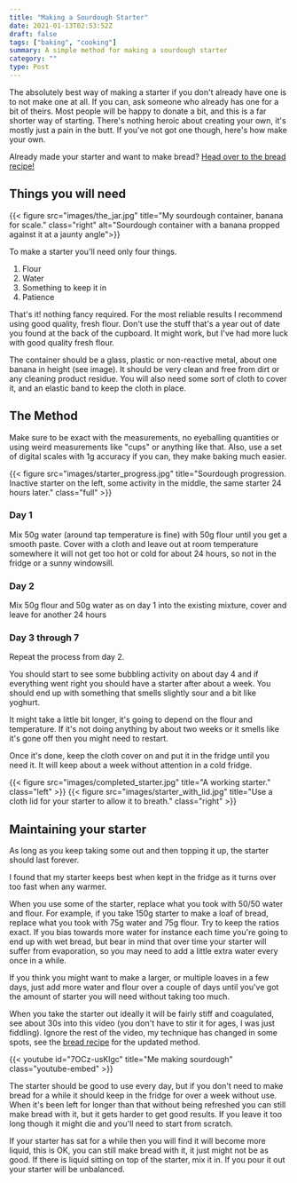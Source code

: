 ```yaml
---
title: "Making a Sourdough Starter"
date: 2021-01-13T02:53:52Z
draft: false
tags: ["baking", "cooking"]
summary: A simple method for making a sourdough starter
category: ""
type: Post
---
```


The absolutely best way of making a starter if you don't already have one is to not make one at all. If you can, ask someone who already has one for a bit of theirs. Most people will be happy to donate a bit, and this is a far shorter way of starting. There's nothing heroic about creating your own, it's mostly just a pain in the butt. If you've not got one though, here's how make your own.

Already made your starter and want to make bread? [Head over to the bread recipe!](/posts/simple-sourdough-bread/)

## Things you will need

{{< figure src="images/the_jar.jpg" title="My sourdough container, banana for scale." class="right" alt="Sourdough container with a banana propped against it at a jaunty angle">}}

To make a starter you'll need only four things.

1. Flour
2. Water
3. Something to keep it in
4. Patience

That's it! nothing fancy required. For the most reliable results I recommend using good quality, fresh flour. Don't use the stuff that's a year out of date you found at the back of the cupboard. It might work, but I've had more luck with good quality fresh flour.

The container should be a glass, plastic or non-reactive metal, about one banana in height (see image). It should be very clean and free from dirt or any cleaning product residue. You will also need some sort of cloth to cover it, and an elastic band to keep the cloth in place.

## The Method

Make sure to be exact with the measurements, no eyeballing quantities or using weird measurements like "cups" or anything like that. Also, use a set of digital scales with 1g accuracy if you can, they make baking much easier.

{{< figure src="images/starter_progress.jpg" title="Sourdough progression. Inactive starter on the left, some activity in the middle, the same starter 24 hours later." class="full" >}}

### Day 1

Mix 50g water (around tap temperature is fine) with 50g flour until you get a smooth paste. Cover with a cloth and leave out at room temperature somewhere it will not get too hot or cold for about 24 hours, so not in the fridge or a sunny windowsill.

### Day 2

Mix 50g flour and 50g water as on day 1 into the existing mixture, cover and leave for another 24 hours

### Day 3 through 7

Repeat the process from day 2.

You should start to see some bubbling activity on about day 4 and if everything went right you should have a starter after about a week. You should end up with something that smells slightly sour and a bit like yoghurt.

It might take a little bit longer, it's going to depend on the flour and temperature. If it's not doing anything by about two weeks or it smells like it's gone off then you might need to restart.

Once it's done, keep the cloth cover on and put it in the fridge until you need it. It will keep about a week without attention in a cold fridge.

{{< figure src="images/completed_starter.jpg" title="A working starter." class="left" >}}
{{< figure src="images/starter_with_lid.jpg" title="Use a cloth lid for your starter to allow it to breath." class="right" >}}

## Maintaining your starter

As long as you keep taking some out and then topping it up, the starter should last forever.

I found that my starter keeps best when kept in the fridge as it turns over too fast when any warmer.

When you use some of the starter, replace what you took with 50/50 water and flour. For example, if you take 150g starter to make a loaf of bread, replace what you took with 75g water and 75g flour. Try to keep the ratios exact. If you bias towards more water for instance each time you're going to end up with wet bread, but bear in mind that over time your starter will suffer from evaporation, so you may need to add a little extra water every once in a while.

If you think you might want to make a larger, or multiple loaves in a few days, just add more water and flour over a couple of days until you've got the amount of starter you will need without taking too much.

When you take the starter out ideally it will be fairly stiff and coagulated, see about 30s into this video (you don't have to stir it for ages, I was just fiddling). Ignore the rest of the video, my technique has changed in some spots, see the [bread recipe](/posts/simple-sourdough-bread/) for the updated method.

{{< youtube id="7OCz-usKlgc" title="Me making sourdough" class="youtube-embed" >}}

The starter should be good to use every day, but if you don't need to make bread for a while it should keep in the fridge for over a week without use. When it's been left for longer than that without being refreshed you can still make bread with it, but it gets harder to get good results. If you leave it too long though it might die and you'll need to start from scratch.

If your starter has sat for a while then you will find it will become more liquid, this is OK, you can still make bread with it, it just might not be as good. If there is liquid sitting on top of the starter, mix it in. If you pour it out your starter will be unbalanced.

